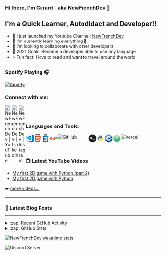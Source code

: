 ### Hi there, I'm Gerard - aka NewFrenchDev 👋

## I'm a Quick Learner, Autodidact and Developer!!

- 🔭 I just launched my Youtube Channel: [NewFrenchDev][youtube]!
- 🌱 I’m currently learning everything 🤣
- 👯 I’m looking to collaborate with other developers
- 🥅 2021 Goals: Become a developer able to use any language
- ⚡ Fun fact: I love to read and want to travel around the world

### Spotify Playing 🎧

[![Spotify](https://spotify-now-playing.newfrenchdev.vercel.app/api/spotify)](https://open.spotify.com/user/5poysnhfqeuqvporsjfmxiff2)

### Connect with me:

[<img align="left" alt="NewFrenchDev | YouTube" width="22px" src="https://cdn.jsdelivr.net/npm/simple-icons@v3/icons/youtube.svg" />][youtube]
[<img align="left" alt="NewFrenchDev  | LinkedIn" width="22px" src="https://cdn.jsdelivr.net/npm/simple-icons@v3/icons/linkedin.svg" />][linkedin]
[<img align="left" alt="NewFrenchDev  | Instagram" width="22px" src="https://cdn.jsdelivr.net/npm/simple-icons@v3/icons/instagram.svg" />][instagram]

<br>
</br>

### Languages and Tools:

[<img align="left" alt="Visual Studio Code"  width="26px" src="https://raw.githubusercontent.com/github/explore/80688e429a7d4ef2fca1e82350fe8e3517d3494d/topics/visual-studio-code/visual-studio-code.png" />]()
[<img align="left" alt="HTML5" width="26px" src="https://raw.githubusercontent.com/github/explore/80688e429a7d4ef2fca1e82350fe8e3517d3494d/topics/html/html.png" />]()
[<img align="left" alt="CSS3" width="26px" src="https://raw.githubusercontent.com/github/explore/80688e429a7d4ef2fca1e82350fe8e3517d3494d/topics/css/css.png" />]()
[<img align="left" alt="Git" width="26px" src="https://raw.githubusercontent.com/github/explore/80688e429a7d4ef2fca1e82350fe8e3517d3494d/topics/git/git.png" />]()
[<img align="left" alt="GitHub" width="100px" src="https://img.shields.io/badge/github%20-%23121011.svg?&style=for-the-badge&logo=github&logoColor=white"/>]()
[<img align="left" alt="Terminal" width="26px" src="https://raw.githubusercontent.com/github/explore/80688e429a7d4ef2fca1e82350fe8e3517d3494d/topics/terminal/terminal.png" />]()
[<img align="left" alt="Python" width="26px" src="https://raw.githubusercontent.com/github/explore/80688e429a7d4ef2fca1e82350fe8e3517d3494d/topics/python/python.png" />]()
[<img align="left" alt="CPP" width="26px" src="https://raw.githubusercontent.com/github/explore/80688e429a7d4ef2fca1e82350fe8e3517d3494d/topics/cpp/cpp.png" />]()
[<img align="left" alt="Atom" width="26px" src="https://raw.githubusercontent.com/github/explore/80688e429a7d4ef2fca1e82350fe8e3517d3494d/topics/atom/atom.png" />]()
[<img align="left" alt="Vercel" width="100px" src="https://img.shields.io/badge/vercel%20-%23000000.svg?&style=for-the-badge&logo=vercel&logoColor=white" />]()


<br >
</br>
---

### 📺 Latest YouTube Videos

<!-- YOUTUBE:START -->
- [My first 2D game with Python (part 2)](https://www.youtube.com/watch?v=etQ6zwq1K_o)
- [My first 2D game with Python](https://www.youtube.com/watch?v=1i46WneiNY4)
<!-- YOUTUBE:END -->

➡️ [more videos...][youtube]

---

### 📕 Latest Blog Posts

<!-- BLOG-POST-LIST:START -->
<!-- BLOG-POST-LIST:END -->


---

<details>
  <summary>:zap: Recent GitHub Activity</summary>

<!--START_SECTION:activity-->
1. 🎉 Merged PR [#3](https://github.com/NewFrenchDev/Basic-Quizz-Game/pull/3) in [NewFrenchDev/Basic-Quizz-Game](https://github.com/NewFrenchDev/Basic-Quizz-Game)
2. 💪 Opened PR [#3](https://github.com/NewFrenchDev/Basic-Quizz-Game/pull/3) in [NewFrenchDev/Basic-Quizz-Game](https://github.com/NewFrenchDev/Basic-Quizz-Game)
3. 🎉 Merged PR [#2](https://github.com/NewFrenchDev/Basic-Quizz-Game/pull/2) in [NewFrenchDev/Basic-Quizz-Game](https://github.com/NewFrenchDev/Basic-Quizz-Game)
4. 💪 Opened PR [#2](https://github.com/NewFrenchDev/Basic-Quizz-Game/pull/2) in [NewFrenchDev/Basic-Quizz-Game](https://github.com/NewFrenchDev/Basic-Quizz-Game)
5. 🎉 Merged PR [#1](https://github.com/NewFrenchDev/Basic-Quizz-Game/pull/1) in [NewFrenchDev/Basic-Quizz-Game](https://github.com/NewFrenchDev/Basic-Quizz-Game)
<!--END_SECTION:activity-->

</details>

<details>
  <summary>:zap: GitHub Stats</summary>

 [![NewFrenchDev's github stats](https://github-readme-stats.newfrenchdev.vercel.app/api?username=newfrenchdev)]

</details>

[![NewFrenchDev wakatime stats](https://github-readme-stats.newfrenchdev.vercel.app/api/wakatime?username=NewFrenchDev)](https://github.com/anuraghazra/github-readme-stats)

[<img align="left" alt="Discord Server" width="150px" src="https://img.shields.io/discord/655411859981205517?label=discord&logo=discord"/>]()

[youtube]: https://www.youtube.com/channel/UCNyDAD3pprjh0-E_5PJh9Sg
[instagram]: https://www.instagram.com/gege_island_guy
[linkedin]: https://www.linkedin.com/in/gérard-lemoing-807099138
